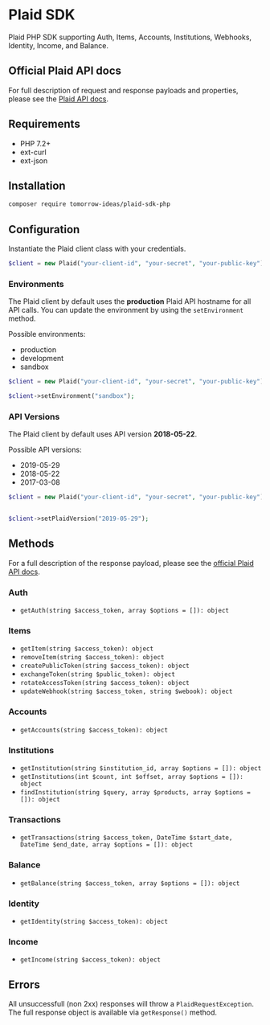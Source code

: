 # Plaid SDK
Plaid PHP SDK supporting Auth, Items, Accounts, Institutions, Webhooks, Identity, Income, and Balance.

## Official Plaid API docs
For full description of request and response payloads and properties, please see the [Plaid API docs](https://plaid.com/docs/).

## Requirements
* PHP 7.2+
* ext-curl
* ext-json

## Installation
```bash
composer require tomorrow-ideas/plaid-sdk-php
````

## Configuration
Instantiate the Plaid client class with your credentials.

```php
$client = new Plaid("your-client-id", "your-secret", "your-public-key");
```

### Environments
The Plaid client by default uses the **production** Plaid API hostname for all API calls. You can update the environment by using the ```setEnvironment``` method.

Possible environments:

* production
* development
* sandbox

```php
$client = new Plaid("your-client-id", "your-secret", "your-public-key");

$client->setEnvironment("sandbox");
```

### API Versions
The Plaid client by default uses API version **2018-05-22**.

Possible API versions:
* 2019-05-29
* 2018-05-22
* 2017-03-08

```php
$client = new Plaid("your-client-id", "your-secret", "your-public-key");


$client->setPlaidVersion("2019-05-29");
```

## Methods

For a full description of the response payload, please see the [official Plaid API docs](https://plaid.com/docs/).

### Auth
* ```getAuth(string $access_token, array $options = []): object```

### Items
* ```getItem(string $access_token): object```
* ```removeItem(string $access_token): object```
* ```createPublicToken(string $access_token): object```
* ```exchangeToken(string $public_token): object```
* ```rotateAccessToken(string $access_token): object```
* ```updateWebhook(string $access_token, string $webook): object```

### Accounts
* ```getAccounts(string $access_token): object```

### Institutions
* ```getInstitution(string $institution_id, array $options = []): object```
* ```getInstitutions(int $count, int $offset, array $options = []): object```
* ```findInstitution(string $query, array $products, array $options = []): object```

### Transactions
* ```getTransactions(string $access_token, DateTime $start_date, DateTime $end_date, array $options = []): object```

### Balance
* ```getBalance(string $access_token, array $options = []): object```

### Identity
* ```getIdentity(string $access_token): object```

### Income
* ```getIncome(string $access_token): object```

## Errors
All unsuccessfull (non 2xx) responses will throw a ```PlaidRequestException```. The full response object is available via ```getResponse()``` method.
